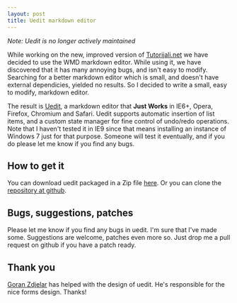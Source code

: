 ```yaml
---
layout: post
title: Uedit markdown editor
---
```


  [0]: http://www.tutorijali.net
  [1]: https://github.com/amir-hadzic/uedit
  [2]: https://github.com/amir-hadzic/uedit/zipball/master
  [3]: http://www.radar404.com
  [4]: http://amir-hadzic.github.com/uedit

_Note: Uedit is no longer actively maintained_

While working on the new, improved version of [Tutorijali.net][0] we have
decided to use the WMD markdown editor. While using it, we have discovered that
it has many annoying bugs, and isn't easy to modify. Searching for a better
markdown editor which is small, and doesn't have external dependicies, yielded no
results. So I decided to write a small, easy to modify, markdown editor.

<!-- more start -->

The result is [Uedit][4], a markdown editor that **Just Works** in IE6+, Opera,
Firefox, Chromium and Safari. Uedit supports automatic insertion of list items,
and a custom state manager for fine control of undo/redo operations. Note that
I haven't tested it in IE9 since that means installing an instance of Windows 7
just for that purpose. Someone will test it eventually, and if you do please
let me know if you find any bugs.

## How to get it

You can download uedit packaged in a Zip file [here][2]. Or you can clone
the [repository at github][1].

## Bugs, suggestions, patches

Please let me know if you find any bugs in uedit. I'm sure that I've made
some. Suggestions are welcome, patches even more so. Just drop me a
pull request on github if you have a patch ready.

## Thank you

[Goran Zdjelar][3] has helped with the design of uedit. He's responsible for
the nice forms design. Thanks!

<!-- more end -->
